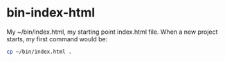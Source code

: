 bin-index-html
==============

My ~/bin/index.html, my starting point index.html file.
When a new project starts, my first command would be:

```zsh
cp ~/bin/index.html .
```
